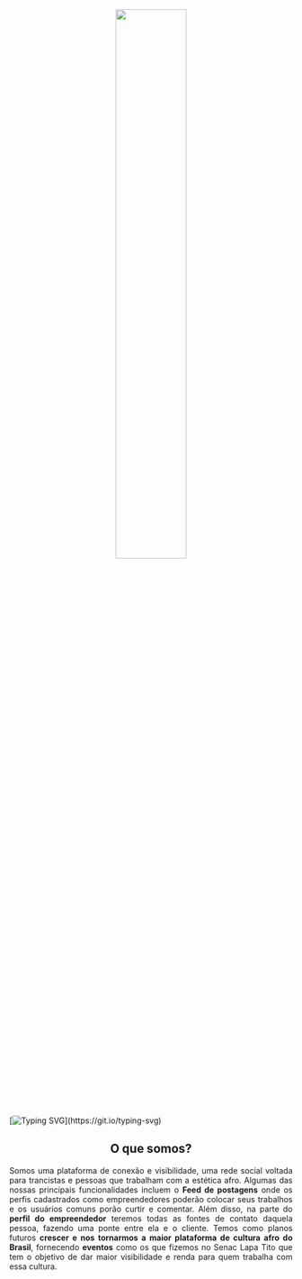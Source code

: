 <div align="center">
  <img src="https://github.com/FlorNago/Plataforma-flor-nago/assets/89944055/9c2db4ec-fabe-4016-acbd-e76562c332f5" width=50%/>
</div>

[![Typing SVG](https://readme-typing-svg.herokuapp.com?font=Poppins&pause=1000&color=FFD84A&center=true&vCenter=true&width=1000&lines=A+nossa+arte+%C3%A9+a+sua+beleza!)](https://git.io/typing-svg)

##

<div align="center">
  <h2>O que somos?</h2>
  <p align="justify">Somos uma plataforma de conexão e visibilidade, uma rede social voltada para trancistas e pessoas que trabalham com a estética afro.         Algumas das nossas principais funcionalidades incluem o <b>Feed de postagens</b> onde os perfis cadastrados como empreendedores poderão colocar seus            trabalhos e os usuários comuns porão curtir e comentar. Além disso, na parte do <b>perfil do empreendedor</b> teremos todas as fontes de contato daquela        pessoa, fazendo uma ponte entre ela e o cliente. Temos como planos futuros <b>crescer e nos tornarmos a maior plataforma de cultura afro do Brasil</b>,         fornecendo <b>eventos</b> como os que fizemos no Senac Lapa Tito que tem o objetivo de dar maior visibilidade e renda para quem trabalha com essa cultura.</p>
</div>

##
